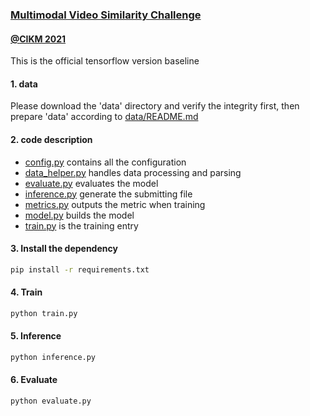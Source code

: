 ### [Multimodal Video Similarity Challenge](https://algo.browser.qq.com/)
#### [@CIKM 2021](https://www.cikm2021.org/analyticup) 
This is the official tensorflow version baseline

#### 1. data
Please download the 'data' directory and verify the integrity first, then prepare 'data' according to [data/README.md](data/README.md)

#### 2. code description
- [config.py](config.py) contains all the configuration
- [data_helper.py](data_helper.py) handles data processing and parsing
- [evaluate.py](evaluate.py) evaluates the model
- [inference.py](inference.py) generate the submitting file
- [metrics.py](metrics.py) outputs the metric when training
- [model.py](model.py) builds the model
- [train.py](train.py) is the training entry

#### 3. Install the dependency
```bash
pip install -r requirements.txt
```

#### 4. Train
```bash
python train.py
```

#### 5. Inference
```bash
python inference.py
```

#### 6. Evaluate
```bash
python evaluate.py
```
